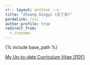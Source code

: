 ```yaml
---
<!-- layout: archive -->
title: "Zhuang Dingyi (庄丁奕)"
permalink: /cv/
author_profile: true
redirect_from:
  - /resume
---
```


{% include base_path %}

[My Up-to-date Curriculum Vitae [PDF]](http://zhuangdingyi.github.io/files/zhuang_dingyi_cv.pdf)
